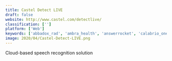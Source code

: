 ```yaml
---
title: Castel Detect LIVE
draft: false 
website: http://www.castel.com/detectlive/
classification: ['']
platform: ['Web']
keywords: ['abbadox_rad', 'ambra_health', 'answerrocket', 'calabrio_one', 'callfinder', 'execvision', 'nice_incontact', 'reportex', 'sesame', 'sesame_by_candyhouse.co', 'sisense', 'site24x7', 'sonix', 'spoke', 'tcn', 'talkdesk', 'tethr', 'voicebase']
image: 2020/04/Castel-Detect-LIVE.png
---
```

Cloud-based speech recognition solution